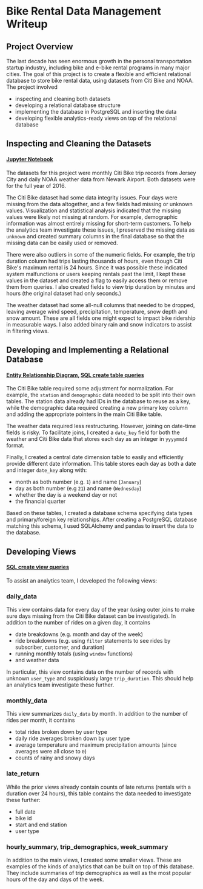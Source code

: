 # Bike Rental Data Management Writeup

## Project Overview

The last decade has seen enormous growth in the personal transportation startup industry, including bike and e-bike rental programs in many major cities. The goal of this project is to create a flexible and efficient relational database to store bike rental data, using datasets from Citi Bike and NOAA. The project involved

- inspecting and cleaning both datasets
- developing a relational database structure
- implementing the database in PostgreSQL and inserting the data
- developing flexible analytics-ready views on top of the relational database

## Inspecting and Cleaning the Datasets

#### [Jupyter Notebook](./bike-rental.ipynb)

The datasets for this project were monthly Citi Bike trip records from Jersey City and daily NOAA weather data from Newark Airport. Both datasets were for the full year of 2016.

The Citi Bike dataset had some data integrity issues. Four days were missing from the data altogether, and a few fields had missing or unknown values. Visualization and statistical analysis indicated that the missing values were likely not missing at random. For example, demographic information was almost entirely missing for short-term customers. To help the analytics team investigate these issues, I preserved the missing data as `unknown` and created summary columns in the final database so that the missing data can be easily used or removed.

There were also outliers in some of the numeric fields. For example, the trip duration column had trips lasting thousands of hours, even though Citi Bike's maximum rental is 24 hours. Since it was possible these indicated system malfunctions or users keeping rentals past the limit, I kept these values in the dataset and created a flag to easily access them or remove them from queries. I also created fields to view trip duration by minutes and hours (the original dataset had only seconds.)

The weather dataset had some all-null columns that needed to be dropped, leaving average wind speed, precipitation, temperature, snow depth and snow amount. These are all fields one might expect to impact bike ridership in measurable ways. I also added binary rain and snow indicators to assist in filtering views.

## Developing and Implementing a Relational Database

#### [Entity Relationship Diagram](./ERD.pdf), [SQL create table queries](./tables.sql)

The Citi Bike table required some adjustment for normalization. For example, the `station` and `demographic` data needed to be split into their own tables. The station data already had IDs in the database to reuse as a key, while the demographic data required creating a new primary key column and adding the appropriate pointers in the main Citi Bike table.

The weather data required less restructuring. However, joining on date-time fields is risky. To facilitate joins, I created a `date_key` field for both the weather and Citi Bike data that stores each day as an integer in `yyyymmdd` format.

Finally, I created a central date dimension table to easily and efficiently provide different date information. This table stores each day as both a date and integer `date_key` along with:

- month as both number (e.g. `1`) and name (`January`)
- day as both number (e.g `21`) and name (`Wednesday`)
- whether the day is a weekend day or not
- the financial quarter

Based on these tables, I created a database schema specifying data types and primary/foreign key relationships. After creating a PostgreSQL database matching this schema, I used SQLAlchemy and pandas to insert the data to the database.

## Developing Views

#### [SQL create view queries](./views.sql)

To assist an analytics team, I developed the following views:

### daily_data

This view contains data for every day of the year (using outer joins to make sure days missing from the Citi Bike dataset can be investigated).  In addition to the number of rides on a given day, it contains

- date breakdowns (e.g. month and day of the week)
- ride breakdowns (e.g. using `filter` statements to see rides by subscriber, customer, and duration)
- running monthly totals (using `window` functions)
- and weather data

In particular, this view contains data on the number of records with unknown `user_type` and suspiciously large `trip_duration`. This should help an analytics team investigate these further.

### monthly_data

This view summarizes `daily_data` by month. In addition to the number of rides per month, it contains
- total rides broken down by user type
- daily ride averages broken down by user type
- average temperature and maximum precipitation amounts (since averages were all close to `0`)
- counts of rainy and snowy days

### late_return

While the prior views already contain counts of late returns (rentals with a duration over 24 hours), this table contains the data needed to investigate these further:
- full date
- bike id
- start and end station
- user type

### hourly_summary, trip_demographics, week_summary

In addition to the main views, I created some smaller views. These are examples of the kinds of analytics that can be built on top of this database. They include summaries of trip demographics as well as the most popular hours of the day and days of the week.
